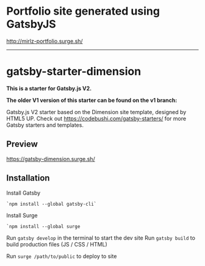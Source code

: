 # Portfolio site generated using GatsbyJS

http://mirlz-portfolio.surge.sh/

-------

# gatsby-starter-dimension

**This is a starter for Gatsby.js V2.**

**The older V1 version of this starter can be found on the v1 branch:**

Gatsby.js V2 starter based on the Dimension site template, designed by HTML5 UP. Check out https://codebushi.com/gatsby-starters/ for more Gatsby starters and templates.

## Preview

https://gatsby-dimension.surge.sh/

## Installation

Install Gatsby 

    `npm install --global gatsby-cli`

Install Surge

    `npm install --global surge

Run `gatsby develop` in the terminal to start the dev site
Run `gatsby build` to build production files (JS / CSS / HTML) 

Run `surge /path/to/public` to deploy to site
